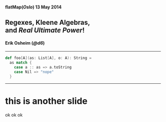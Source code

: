 #### flatMap(*Oslo*) 13 May 2014

## Regexes, Kleene Algebras,<br>and *Real Ultimate Power*!

#### Erik Osheim (*@d6*)


---

```scala
def foo[A](as: List[A], o: A): String =
  as match {
    case a :: as => a.toString
    case Nil => "nope"
  }
```

---

# this is another slide

ok ok ok
